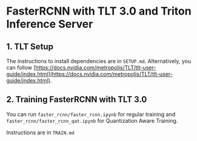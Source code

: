 # FasterRCNN with TLT 3.0 and Triton Inference Server

## 1. TLT Setup

The instructions to install dependencies are in `SETUP.md`. Alternatively, you can follow [https://docs.nvidia.com/metropolis/TLT/tlt-user-guide/index.html](https://docs.nvidia.com/metropolis/TLT/tlt-user-guide/index.html).

## 2. Training FasterRCNN with TLT 3.0

You can run `faster_rcnn/faster_rcnn.ipynb` for regular training and `faster_rcnn/faster_rcnn_qat.ipynb` for Quantization Aware Training.

Instructions are in `TRAIN.md`